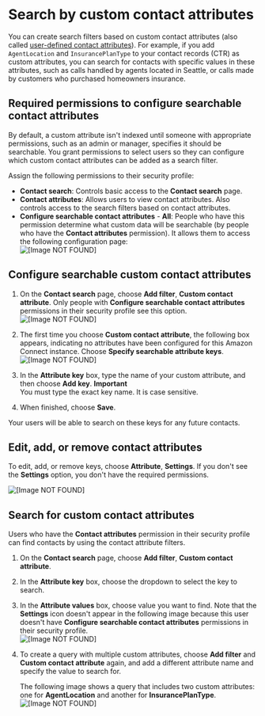# Search by custom contact attributes<a name="search-custom-attributes"></a>

You can create search filters based on custom contact attributes \(also called [user\-defined contact attributes](connect-attrib-list.md#user-defined-attributes)\)\. For example, if you add `AgentLocation` and `InsurancePlanType` to your contact records \(CTR\) as custom attributes, you can search for contacts with specific values in these attributes, such as calls handled by agents located in Seattle, or calls made by customers who purchased homeowners insurance\.

## Required permissions to configure searchable contact attributes<a name="permissions-search-custom-attributes"></a>

By default, a custom attribute isn't indexed until someone with appropriate permissions, such as an admin or manager, specifies it should be searchable\. You grant permissions to select users so they can configure which custom contact attributes can be added as a search filter\. 

Assign the following permissions to their security profile:
+ **Contact search**: Controls basic access to the **Contact search** page\. 
+ **Contact attributes**: Allows users to view contact attributes\. Also controls access to the search filters based on contact attributes\.
+ **Configure searchable contact attributes** \- **All**: People who have this permission determine what custom data will be searchable \(by people who have the **Contact attributes** permission\)\. It allows them to access the following configuration page:   
![\[Image NOT FOUND\]](http://docs.aws.amazon.com/connect/latest/adminguide/images/contact-search-custom-attributes-configuration-page.png)

## Configure searchable custom contact attributes<a name="configure-search-custom-attributes"></a>

1. On the **Contact search** page, choose **Add filter**, **Custom contact attribute**\. Only people with **Configure searchable contact attributes** permissions in their security profile see this option\.  
![\[Image NOT FOUND\]](http://docs.aws.amazon.com/connect/latest/adminguide/images/contact-search-custom-attributes-specify1.png)

1. The first time you choose **Custom contact attribute**, the following box appears, indicating no attributes have been configured for this Amazon Connect instance\. Choose **Specify searchable attribute keys**\.  
![\[Image NOT FOUND\]](http://docs.aws.amazon.com/connect/latest/adminguide/images/contact-search-custom-attributes-specify2.png)

1. In the **Attribute key** box, type the name of your custom attribute, and then choose **Add key**\.
**Important**  
You must type the exact key name\. It is case sensitive\.

1. When finished, choose **Save**\.

Your users will be able to search on these keys for any future contacts\.

## Edit, add, or remove contact attributes<a name="edit-add-remove-attribute-keys"></a>

To edit, add, or remove keys, choose **Attribute**, **Settings**\. If you don't see the **Settings** option, you don't have the required permissions\.

![\[Image NOT FOUND\]](http://docs.aws.amazon.com/connect/latest/adminguide/images/contact-search-custom-attributes-settings.png)

## Search for custom contact attributes<a name="howto-search-for-custom-attributes"></a>

Users who have the **Contact attributes** permission in their security profile can find contacts by using the contact attribute filters\.

1. On the **Contact search** page, choose **Add filter**, **Custom contact attribute**\.

1. In the **Attribute key** box, choose the dropdown to select the key to search\.

1. In the **Attribute values** box, choose value you want to find\. Note that the **Settings** icon doesn't appear in the following image because this user doesn't have **Configure searchable contact attributes** permissions in their security profile\.   
![\[Image NOT FOUND\]](http://docs.aws.amazon.com/connect/latest/adminguide/images/contact-search-custom-attributes-search.png)

1. To create a query with multiple custom attributes, choose **Add filter** and **Custom contact attribute** again, and add a different attribute name and specify the value to search for\.

   The following image shows a query that includes two custom attributes: one for **AgentLocation** and another for **InsurancePlanType**\.  
![\[Image NOT FOUND\]](http://docs.aws.amazon.com/connect/latest/adminguide/images/contact-search-custom-attributes-search2.png)